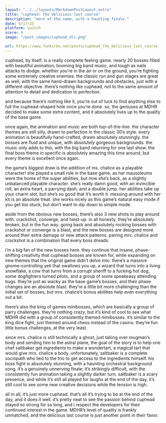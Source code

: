 ```yaml
---
layout: "../../layouts/MarkdownPostLayout.astro"
title: "cuphead: the delicious last course"
description: "more of the same, with a haunting finale."
date: 5/17/25
platform: switch
score: 9
image: "/post_images/cuphead_dlc.png"

url: https://www.funkirbo.net/posts/cuphead_the_delicious_last_course
---
```

cuphead, by itself, is a really complete feeling game. nearly 20 bosses filled with beautiful animation, booming big band music, and tough as nails attacks to dodge. whether you’re in the air or on the ground, you’re fighting some extremely creative enemies. the classic run and gun stages are great as well, with the same hand-drawn backgrounds and obstacles, just with a different objective. there’s nothing like cuphead, not to the same amount of attention to detail and dedication to perfection.

and because there’s nothing like it, you’re out of luck to find anything else to full the cuphead-shaped hole once you’re done. so, the geniuses at MDHR decided to make some extra content, and it absolutely lives up to the quality of the base game.

once again, the animation and music are both top-of-the-line. the character themes are still silly, drawn to perfection in the classic 30’s style. every animation is beautifully hand-crafted, drawn absolutely stunningly. the bosses are fluid and unique, with absolutely gorgeous backgrounds. the music only adds to this, with the big band returning for one last show. the final boss theme in specific is absolutely amazing this time around, but every theme is excellent once again.

the game’s biggest draw is the addition of ms. chalice as a playable character! she played a small role in the base game, as her mausoleums were the home of the super abilities, but now she’s back, as a slightly unbalanced playable character. she’s really damn good, with an invincible roll, an extra heart, a parrying dash, and a double jump. her abilities take up your charm slot, but she’s so good that it’s worth it. messing around with her kit is an absolute treat. she works nicely as this game’s natural easy mode if you get too stuck, but don’t want to dip down to simple mode.

aside from the obvious new bosses, there’s also 3 new shots to play around with. crackshot, converge, and twist-up. in all honesty, they’re absolutely broken, but in the fun way. going back and absolutely rocking bosses with crackshot or converge is a blast, and the new bosses are designed more around their extra damage or new attack patterns. pairing mrs. chalice and crackshot is a combination that every boss dreads.

i’m a big fan of the new bosses here. they continue that insane, phase-shifting creativity that cuphead bosses are known for, while expanding on new themes that the original game didn’t delve into. there’s a massive gnome-controlling yeti that swallows you up, a wizard that turns into a living snowflake, a cow that turns from a corrupt sheriff to a fucking hot dog, some dogfighters turned pilots, and a group of some speakeasy attending bugs. they’re just as wacky as the base game’s bosses, and their phase changes are an absolute blast. they’re a little bit more challenging than the initial set of bosses, but mrs. chalice’s bonus abilities help even everything out a bit.

there’s also the king of games minibosses, which are basically a group of parry challenges. they’re nothing crazy, but it’s kind of cool to see what MDHR did with a group of consistently themed minibosses. it’s similar to the king dice fight, just themed around chess instead of the casino. they’re fun little bonus challenges, at the very least.

since mrs. chalice is still technically a ghost, just taking over mugman’s body and sending him to the astral plane, the goal of the story is to help one chef saltbaker get ingredients to make a wondertart, a magical tart that would give mrs. chalice a body. unfortunately, saltbaker is a complete sociopath who lied to the trio to get access to the ingredients himself. his boss fight is absolutely stunning, with a haunting orchestral background song. it’s a genuinely unnerving finale; it’s strikingly difficult, with the consistently fun animation taking a slightly darker turn. saltbaker is a scary presence, and while it’s still all played for laughs at the end of the day, it’s still cool to see some new creative decisions while the tension is high.

all in all, it’s just more cuphead. that’s all it’s trying to be at the end of the day, and it does it well. it’s pretty neat to see the passion behind cuphead stayed so strong for so long, and i respect the developers for their continued interest in the game. MDHR’s level of quality is frankly unmatched, and the delicious last course is just another point in their favor.
